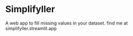 # Simplifyller
A web app to fill missing values in your dataset. find me at simplifyller.streamlit.app
